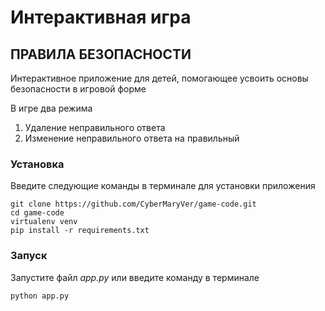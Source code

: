 # Интерактивная игра
## ПРАВИЛА БЕЗОПАСНОСТИ

Интерактивное приложение для детей, помогающее усвоить основы безопасности в игровой форме

В игре два режима
1. Удаление неправильного ответа
2. Изменение неправильного ответа на правильный

### Установка

Введите следующие команды в терминале для установки приложения

```shell
git clone https://github.com/CyberMaryVer/game-code.git
cd game-code
virtualenv venv
pip install -r requirements.txt
```

### Запуск

Запустите файл *app.py* или введите команду в терминале

```shell
python app.py
```
